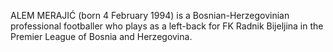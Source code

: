 ALEM MERAJIĆ (born 4 February 1994) is a Bosnian-Herzegovinian professional footballer who plays as a left-back for FK Radnik Bijeljina in the Premier League of Bosnia and Herzegovina.

